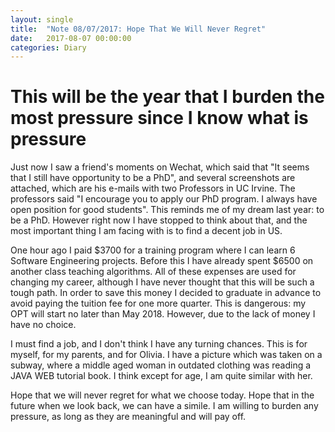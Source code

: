 ```yaml
---
layout: single
title:  "Note 08/07/2017: Hope That We Will Never Regret"
date:   2017-08-07 00:00:00
categories: Diary
---
```


# This will be the year that I burden the most pressure since I know what is pressure

Just now I saw a friend's moments on Wechat, which said that "It seems that I still have opportunity to be a PhD", and several screenshots are attached, which are his e-mails with two Professors in UC Irvine. The professors said "I encourage you to apply our PhD program. I always have open position for good students". This reminds me of my dream last year: to be a PhD. However right now I have stopped to think about that, and the most important thing I am facing with is to find a decent job in US.

One hour ago I paid $3700 for a training program where I can learn 6 Software Engineering projects. Before this I have already spent $6500 on another class teaching algorithms. All of these expenses are used for changing my career, although I have never thought that this will be such a tough path. In order to save this money I decided to graduate in advance to avoid paying the tuition fee for one more quarter. This is dangerous: my OPT will start no later than May 2018. However, due to the lack of money I have no choice.

I must find a job, and I don't think I have any turning chances. This is for myself, for my parents, and for Olivia. I have a picture which was taken on a subway, where a middle aged woman in outdated clothing was reading a JAVA WEB tutorial book. I think except for age, I am quite similar with her.

Hope that we will never regret for what we choose today. Hope that in the future when we look back, we can have a simile. I am willing to burden any pressure, as long as they are meaningful and will pay off.